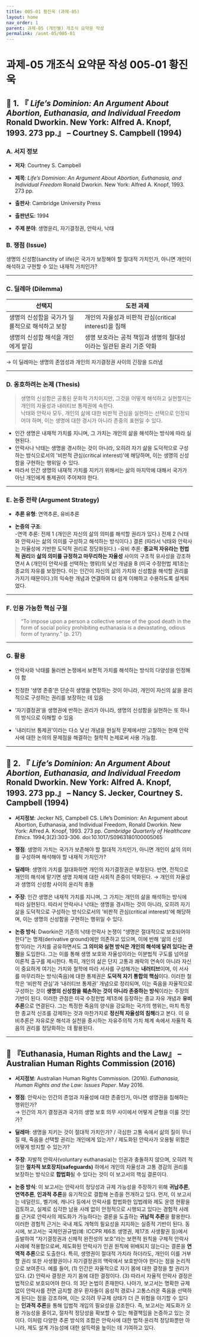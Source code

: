 ```yaml
---
title: 005-01 황진욱 (과제-05)
layout: home
nav_order: 1
parent: 과제-05 (개인별) 개조식 요약문 작성
permalink: /asmt-05/005-01
---
```


# 과제-05 개조식 요약문 작성 005-01 황진욱 

## 📘 1. 『 _Life’s Dominion: An Argument About Abortion, Euthanasia, and Individual Freedom_ Ronald Dworkin. New York: Alfred A. Knopf, 1993. 273 pp.』 – Courtney S. Campbell (1994)

### A. 서지 정보

- **저자**: Courtney S. Campbell

- **제목**: _Life’s Dominion: An Argument About Abortion, Euthanasia, and Individual Freedom_ Ronald Dworkin. New York: Alfred A. Knopf, 1993. 273 pp.

- **출판사**: Cambridge University Press

- **출판년도**: 1994

- **주제 분야**: 생명윤리, 자기결정권, 안락사, 낙태


### B. 쟁점 (Issue)

생명의 신성함(sanctity of life)은 국가가 보장해야 할 절대적 가치인가, 아니면 개인이 해석하고 구현할 수 있는 내재적 가치인가?

---

### C. 딜레마 (Dilemma)

| 선택지                        | 도전 과제                                  |
| -------------------------- | -------------------------------------- |
| 생명의 신성함을 국가가 일률적으로 해석하고 보장 | 개인의 자율성과 비판적 관심(critical interest)을 침해 |
| 생명의 신성함 해석을 개인에게 맡김        | 생명 보호라는 공적 책임과 생명의 절대성이라는 일관된 윤리 기준 약화 |

→ 이 딜레마는 생명의 존엄성과 개인의 자기결정권 사이의 긴장을 드러냄

---

### D. 옹호하려는 논제 (Thesis)

> 생명의 신성함은 공통된 문화적 가치이지만, 그것을 어떻게 해석하고 실현할지는 개인의 자율성과 내러티브 통제권에 속한다.  
> 낙태와 안락사 모두, 개인의 삶에 대한 비판적 관심을 실현하는 선택으로 인정되어야 하며, 이는 생명에 대한 경시가 아니라 존중의 표현일 수 있다.

+ 인간 생명은 내재적 가치를 지니며, 그 가치는 개인의 삶을 해석하는 방식에 따라 실현된다. 
+ 안락사나 낙태는 생명을 경시하는 것이 아니라, 오히려 자기 삶을 도덕적으로 구성하는 방식으로서의 '비판적 관심(critical interest)'에 해당하며, 이는 생명의 신성함을 구현하는 행위일 수 있다.
+ 따라서 인간 생명의 내재적 가치를 지키기 위해서는 삶의 마지막에 대해서 국가가 아닌 개인에게 통제권이 주어져야 한다.

---

### E. 논증 전략 (Argument Strategy)

- **추론 유형**: 연역추론, 유비추론
   
- **논증의 구조**:  
  -연역 추론: 전제 1 (개인은 자신의 삶의 의미를 해석할 권리가 있다.) 전제 2 (낙태와 안락사는 삶의 의미를 구성하고 해석하는 방식이다.) 결론 (따라서 낙태와 안락사는 자율성에 기반한 도덕적 권리로 정당화된다.)
  -유비 추론: **종교적 자유라는 헌법적 권리**와 **삶의 의미를 규정하고 마무리하는 자율성** 사이의 구조적 유사성을 강조하면서 A (개인이 안락사를 선택하는 행위)의 낯선 개념을  B (미국 수정헌법 제1조는 종교의 자유를 보장한다. 이는 인간이 자신의 삶의 가치와 신성함을 해석할 권리를 가지기 때문이다.)의 익숙한 개념과 연결하여 더 쉽게 이해하고 수용하도록 설계되었다.


---

### F. 인용 가능한 핵심 구절

> “To impose upon a person a collective sense of the good death in the form of social policy prohibiting euthanasia is a devastating, odious form of tyranny.” (p. 217)​

---

### G. 활용

- 안락사와 낙태를 둘러싼 논쟁에서 보편적 가치를 해석하는 방식의 다양성을 인정해야 함

- 진정한 ‘생명 존중’은 단순히 생명을 연장하는 것이 아니라, 개인이 자신의 삶을 윤리적으로 구성하는 권리를 보장하는 데 있음

- ‘자기결정권’을 생명권에 반하는 권리가 아니라, 생명의 신성함을 실현하는 또 하나의 방식으로 이해할 수 있음
- '내러티브 통제권'이라는 다소 낯선 개념을 현실적 문제에서만 고찰하는 현재 안락사에 대한 논의의 문제점을 해결하는 철학적 논제로써 사용 가능함.

---

## 📘 2. 『 _Life’s Dominion: An Argument About Abortion, Euthanasia, and Individual Freedom_ Ronald Dworkin. New York: Alfred A. Knopf, 1993. 273 pp.』 – Nancy S. Jecker, Courtney S. Campbell (1994)

- **서지정보**: Jecker NS, Campbell CS. Life’s Dominion: An Argument about Abortion, Euthanasia, and Individual Freedom, Ronald Dworkin. New York: Alfred A. Knopf, 1993. 273 pp. _Cambridge Quarterly of Healthcare Ethics_. 1994;3(2):303-306. doi:10.1017/S0963180100005065

- **쟁점**: 생명의 가치는 국가가 보존해야 할 절대적 가치인가, 아니면 개인이 삶의 의미를 구성하며 해석해야 할 내재적 가치인가?

- **딜레마**: 생명의 가치를 절대화하면 개인의 자기결정권은 부정된다. 반면, 전적으로 개인의 해석에 맡기면 생명 자체에 대한 사회적 존중이 약화된다. → 개인의 자율성과 생명의 신성함 사이의 윤리적 충돌

- **주장**: 인간 생명은 내재적 가치를 지니며, 그 가치는 개인의 삶을 해석하는 방식에 따라 실현된다. 따라서 안락사나 낙태는 생명을 경시하는 것이 아니라, 오히려 자기 삶을 도덕적으로 구성하는 방식으로서의 '비판적 관심(critical interest)'에 해당하며, 이는 생명의 신성함을 구현하는 행위일 수 있다.

- **논증 방식**: Dworkin은 기존의 낙태·안락사 논쟁이 “생명은 절대적으로 보호되어야 한다”는 명제(derivative ground)에만 의존하고 있으며, 이에 반해 ‘삶의 신성함’이라는 가치를 공유하면서도 **그 의미와 실현 방식은 개인의 해석에 달려 있다는 관점**을 도입한다. 그는 이를 통해 생명 보호와 자율성이라는 이분법적 구도를 넘어설 이론적 출구를 제시한다.  특히, 개인의 삶은 단지 고통과 쾌락의 연속이 아니라 자신이 중요하게 여기는 가치와 철학에 따라 서사를 구성해가는 **내러티브**이며, 이 서사를 마무리하는 방식(죽음)에 대한 통제권은 **도덕적 자기 통합의 핵심**이다. 이러한 철학은 ‘비판적 관심’과 ‘내러티브 통제권’ 개념으로 정리되며, 이는 죽음을 자율적으로 구성하는 것이 **생명의 신성함을 훼손하는 것이 아니라 존중하는 방식**이라는 주장의 기반이 된다.  이러한 관점은 미국 수정헌법 제1조에 등장하는 종교 자유 개념과 **유비추론**으로 연결된다. 그는 특정한 죽음의 양식을 강요하는 국가의 행위는, 마치 특정한 종교적 신조를 강제하는 것과 마찬가지로 **정신적 자율성의 침해**라고 본다. 이 유비추론은 자유로운 해석과 실천을 중시하는 자유주의적 가치 체계 속에서 자율적 죽음의 권리를 정당화하는 데 활용된다.

---

## 📘 『Euthanasia, Human Rights and the Law』 – Australian Human Rights Commission (2016)

- **서지정보**: Australian Human Rights Commission. (2016). _Euthanasia, Human Rights and the Law: Issues Paper_. May 2016.

- **쟁점**: 안락사는 인간의 존엄과 자율성에 대한 존중인가, 아니면 생명권을 침해하는 행위인가?  
  → 인간의 자기 결정권과 국가의 생명 보호 의무 사이에서 어떻게 균형을 이룰 것인가?

- **딜레마**: 생명을 지키는 것이 절대적 가치인가? / 극심한 고통 속에서 삶의 질이 무너질 때, 죽음을 선택할 권리는 개인에게 있는가? / 제도화된 안락사가 오용될 위험은 어떻게 방지할 수 있는가?

- **주장**:  자발적 안락사(voluntary euthanasia)는 인권과 충돌하지 않으며, 오히려 적절한 **절차적 보호장치(safeguards)** 하에서 개인의 자율성과 고통 경감의 권리를 보장하는 방식으로 **합법화**될 수 있다는 것이 이 보고서의 핵심 결론이다.

- **논증 방식**: 이 보고서는 안락사의 정당성과 규제 가능성을 주장하기 위해 **귀납추론**, **연역추론**, **인과적 추론**을 유기적으로 결합해 논증을 전개하고 있다. 먼저, 이 보고서는 네덜란드, 벨기에, 캐나다 등에서 안락사를 합법화한 입법례와 제도 운영 현황을 검토하고, 실제로 심각한 남용 사례 없이 안정적으로 시행되고 있다는 경험적 사례를 근거로 안락사의 제도화가 가능하다는 결론을 도출하는 **귀납적 추론**을 활용한다. 이러한 경험적 근거는 국내 제도 개혁의 필요성을 지지하는 실증적 기반이 된다. 동시에, 보고서는 국제인권규범(예: ICCPR 제6조 생명권, 제17조 사생활권 등)에서 출발하여 “자기결정권과 신체적 완전성의 보호”라는 보편적 원칙을 구체적 안락사 사례에 적용함으로써, 제도화된 안락사가 인권 원칙에 위배되지 않는다는 결론을 **연역적 추론**으로 도출한다. 특히, 생명권이 절대적 가치라 하더라도, 개인이 이를 거부할 권리 또한 사생활권이나 자기결정권의 맥락에서 보호받아야 한다는 점을 논리적으로 보여준다. 예를 들어, (1) 인간은 자율적으로 자기 몸에 대한 결정을 할 권리가 있다. (2) 안락사 결정은 자기 몸에 대한 결정이다. (3) 따라서 자율적 안락사 결정은 법적으로 보호되어야 한다. 의 3단 논법이 존재한다. 나아가, 보고서는 명확한 규제 없이 안락사를 전면 금지할 경우 환자들이 음성적 경로나 고통스러운 죽음을 선택하게 된다는 점을 강조하며, 이는 오히려 무규제 상태가 더 큰 위험을 야기할 수 있다는 **인과적 추론**을 통해 입법적 개입의 필요성을 강조한다. 즉, 보고서는 제도화가 오용 가능성을 줄이고, 절차적 정당성을 확보할 수 있는 해결책임을 논증하고 있는 것이다. 이처럼 다양한 추론 방식의 조합은 안락사에 대한 법적·윤리적 정당화뿐만 아니라, 제도 설계 가능성에 대한 설득력을 높이는 데 기여하고 있다.
